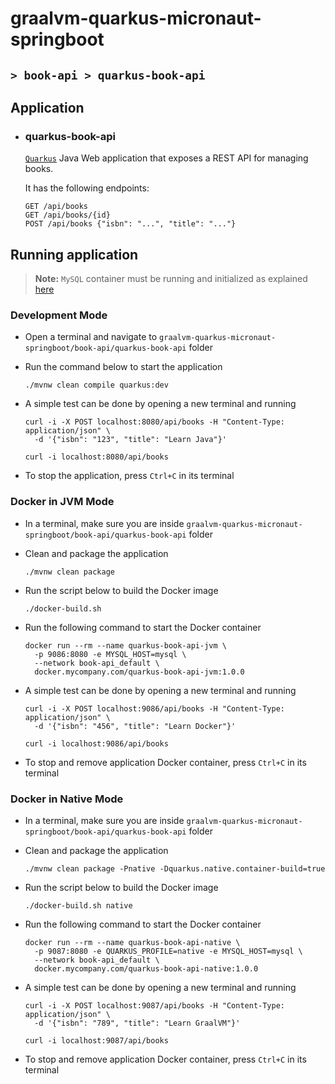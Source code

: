 # graalvm-quarkus-micronaut-springboot
## `> book-api > quarkus-book-api`

## Application

- ### quarkus-book-api

  [`Quarkus`](https://quarkus.io/) Java Web application that exposes a REST API for managing books.
                                 
  It has the following endpoints:
  ```
  GET /api/books
  GET /api/books/{id}
  POST /api/books {"isbn": "...", "title": "..."}
  ```

## Running application

> **Note:** `MySQL` container must be running and initialized as explained [here](https://github.com/ivangfr/graalvm-quarkus-micronaut-springboot/tree/master/book-api#start-environment)

### Development Mode

- Open a terminal and navigate to `graalvm-quarkus-micronaut-springboot/book-api/quarkus-book-api` folder

- Run the command below to start the application
  ```
  ./mvnw clean compile quarkus:dev
  ```

- A simple test can be done by opening a new terminal and running
  ```
  curl -i -X POST localhost:8080/api/books -H "Content-Type: application/json" \
    -d '{"isbn": "123", "title": "Learn Java"}'
  
  curl -i localhost:8080/api/books
  ```

- To stop the application, press `Ctrl+C` in its terminal

### Docker in JVM Mode

- In a terminal, make sure you are inside `graalvm-quarkus-micronaut-springboot/book-api/quarkus-book-api` folder

- Clean and package the application
  ```
  ./mvnw clean package
  ```

- Run the script below to build the Docker image
  ```
  ./docker-build.sh
  ```

- Run the following command to start the Docker container
  ```
  docker run --rm --name quarkus-book-api-jvm \
    -p 9086:8080 -e MYSQL_HOST=mysql \
    --network book-api_default \
    docker.mycompany.com/quarkus-book-api-jvm:1.0.0
  ```

- A simple test can be done by opening a new terminal and running
  ```
  curl -i -X POST localhost:9086/api/books -H "Content-Type: application/json" \
    -d '{"isbn": "456", "title": "Learn Docker"}'
  
  curl -i localhost:9086/api/books
  ```

- To stop and remove application Docker container, press `Ctrl+C` in its terminal

### Docker in Native Mode

- In a terminal, make sure you are inside `graalvm-quarkus-micronaut-springboot/book-api/quarkus-book-api` folder

- Clean and package the application
  ```
  ./mvnw clean package -Pnative -Dquarkus.native.container-build=true
  ```

- Run the script below to build the Docker image
  ```
  ./docker-build.sh native
  ```

- Run the following command to start the Docker container
  ```
  docker run --rm --name quarkus-book-api-native \
    -p 9087:8080 -e QUARKUS_PROFILE=native -e MYSQL_HOST=mysql \
    --network book-api_default \
    docker.mycompany.com/quarkus-book-api-native:1.0.0
  ```

- A simple test can be done by opening a new terminal and running
  ```
  curl -i -X POST localhost:9087/api/books -H "Content-Type: application/json" \
    -d '{"isbn": "789", "title": "Learn GraalVM"}'
  
  curl -i localhost:9087/api/books
  ```

- To stop and remove application Docker container, press `Ctrl+C` in its terminal
